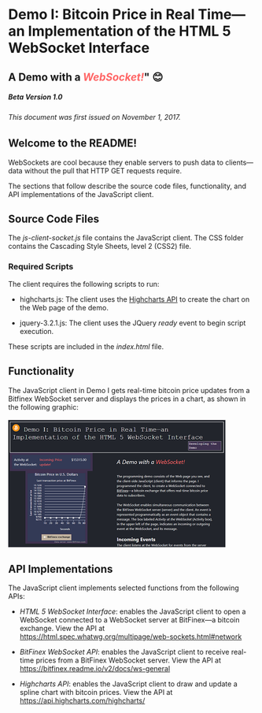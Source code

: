 # Demo I: Bitcoin Price in Real Time—an Implementation of the HTML 5 WebSocket Interface 
## A Demo with a <em font-size="14" style= "color:#ff6666;"><b>WebSocket!</b></em>" :blush:
##### Beta Version 1.0
###### This document was first issued on November 1, 2017.
 
## Welcome to the README!
WebSockets are cool because they enable servers to push data to clients&mdash;data
without the pull that HTTP GET requests require.

The sections that follow describe the source code files, functionality, and API implementations
of the JavaScript client.   

## Source Code Files

The *js-client-socket.js* file contains the JavaScript client.
The CSS folder contains the Cascading Style Sheets, level 2 (CSS2) file.

### Required Scripts
The client requires the following scripts to run:

* highcharts.js: The client uses the  [Highcharts API]('https://www.highcharts.com/') to
    create the chart on the Web page of the demo.

* jquery-3.2.1.js: The client uses the JQuery *ready* event to begin script execution.

These scripts are included in the *index.html* file.

## Functionality

 The JavaScript client in Demo I gets real-time bitcoin price updates from a Bitfinex WebSocket server and 
 displays the prices in a chart, as shown in the following graphic:<br><br>
![Foto of Web page.](images/web-page-price-update-small.png "The Web page with a chart that updates.")

## API Implementations
The JavaScript client implements selected functions from the following APIs:

  * *HTML 5 WebSocket Interface*: enables the JavaScript client to open a WebSocket connected to a WebSocket
        server at BitFinex&mdash;a bitcoin exchange. View the API at
        https://html.spec.whatwg.org/multipage/web-sockets.html#network
        
  * *BitFinex WebSocket API*: enables the JavaScript client to receive real-time prices from a
     BitFinex WebSocket server. View the API at https://bitfinex.readme.io/v2/docs/ws-general
         
  * *Highcharts API*: enables the JavaScript client to draw and update a spline chart with bitcoin prices. 
         View the API at https://api.highcharts.com/highcharts/


